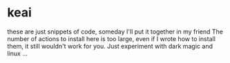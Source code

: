 # keai


these are just snippets of code, someday I'll put it together in my friend
The number of actions to install here is too large, even if I wrote how to install them, 
it still wouldn't work for you. Just experiment with dark magic and linux ...
